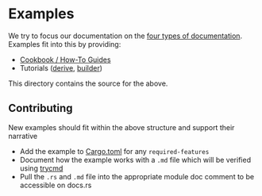 # Examples

We try to focus our documentation on the [four types of
documentation](https://documentation.divio.com/).  Examples fit into this by
providing:
- [Cookbook / How-To Guides](https://docs.rs/clap/latest/clap/_cookbook/index.html)
- Tutorials ([derive](https://docs.rs/clap/latest/clap/_derive/_tutorial/index.html), [builder](https://docs.rs/clap/latest/clap/_tutorial/index.html))

This directory contains the source for the above.

## Contributing

New examples should fit within the above structure and support their narrative
- Add the example to [Cargo.toml](../Cargo.toml) for any `required-features`
- Document how the example works with a `.md` file which will be verified using [trycmd](https://docs.rs/trycmd)
- Pull the `.rs` and `.md` file into the appropriate module doc comment to be accessible on docs.rs
